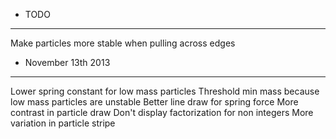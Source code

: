 * TODO
----------
Make particles more stable when pulling across edges


* November 13th 2013
----------
Lower spring constant for low mass particles
Threshold min mass because low mass particles are unstable
Better line draw for spring force
More contrast in particle draw
Don't display factorization for non integers
More variation in particle stripe